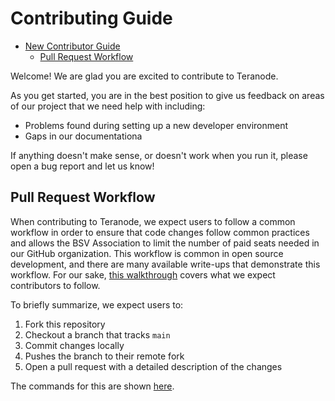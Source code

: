 # Contributing Guide

* [New Contributor Guide](#contributing-guide)
  * [Pull Request Workflow](#pull-request-workflow)

Welcome! We are glad you are excited to contribute to Teranode.

As you get started, you are in the best position to give us feedback on areas of
our project that we need help with including:

* Problems found during setting up a new developer environment
* Gaps in our documentationa

If anything doesn't make sense, or doesn't work when you run it, please open a
bug report and let us know!

## Pull Request Workflow

When contributing to Teranode, we expect users to follow a common workflow in
order to ensure that code changes follow common practices and allows the BSV
Association to limit the number of paid seats needed in our GitHub
organization. This workflow is common in open source development, and there are
many available write-ups that demonstrate this workflow. For our sake, [this
walkthrough](https://github.com/gabrieldemarmiesse/getting_started_open_source)
covers what we expect contributors to follow.

To briefly summarize, we expect users to:
1. Fork this repository 
2. Checkout a branch that tracks `main`
3. Commit changes locally
4. Pushes the branch to their remote fork
5. Open a pull request with a detailed description of the changes

The commands for this are shown
[here](https://github.com/gabrieldemarmiesse/getting_started_open_source?tab=readme-ov-file#All-commands).

